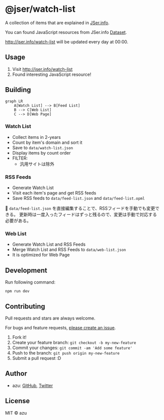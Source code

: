 # @jser/watch-list

A collection of items that are explained in [JSer.info][].

You can found JavaScript resources from JSer.info [Dataset](https://github.com/jser/dataset).

<http://jser.info/watch-list> will be updated every day at 00:00.

## Usage

1. Visit <http://jser.info/watch-list>
2. Found interesting JavaScript resource!

## Building

```mermaid
graph LR
    A[Watch List] --> B[Feed List]
    B --> C[Web List]
    C --> D[Web Page]
```

### Watch List

- Collect items in 2-years
- Count by item's domain and sort it
- Save to `data/watch-list.json`
- Display items by count order
- FILTER: 
  - 汎用サイトは除外

### RSS Feeds

- Generate Watch List
- Visit each item's page and get RSS feeds
- Save RSS feeds to `data/feed-list.json` and `data/feed-list.opml`

📝 `data/feed-list.json` を直接編集することで、RSSフィードを手動でも変更できる。
更新時は一度入ったフィードはずっと残るので、変更は手動で対応する必要がある。

### Web List

- Generate Watch List and RSS Feeds
- Merge Watch List and RSS Feeds to `data/web-list.json`
- It is optimized for Web Page

## Development

Run following command:

```
npm run dev
```

## Contributing

Pull requests and stars are always welcome.

For bugs and feature requests, [please create an issue](https://github.com/jser/watch-list/issues).

1. Fork it!
2. Create your feature branch: `git checkout -b my-new-feature`
3. Commit your changes: `git commit -am 'Add some feature'`
4. Push to the branch: `git push origin my-new-feature`
5. Submit a pull request :D

## Author

- azu: [GitHub](https://github.com/azu), [Twitter](https://twitter.com/azu_re)

## License

MIT © azu

[JSer.info]: https://jser.info
